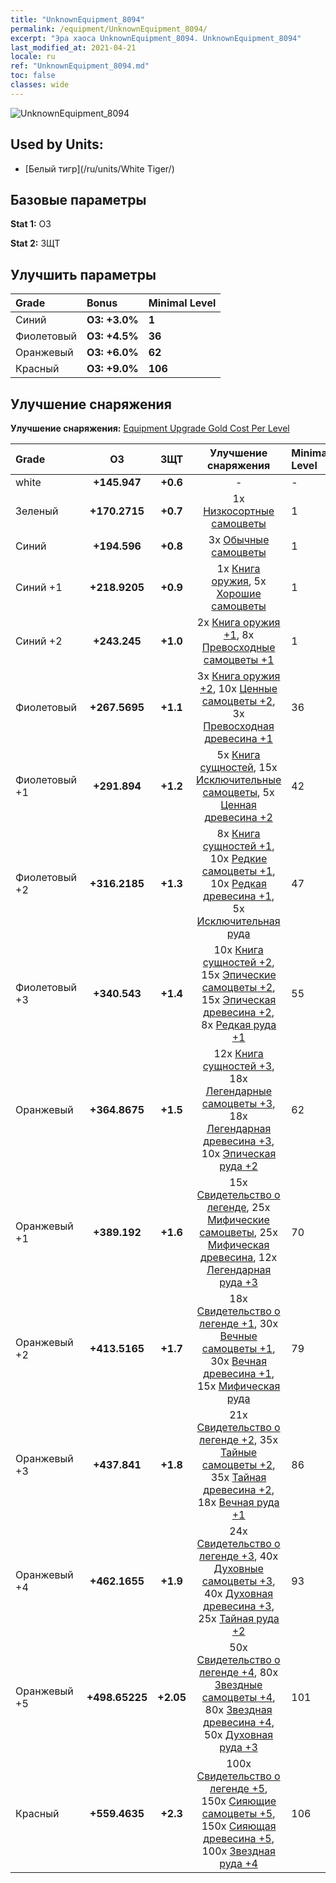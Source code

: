 ```yaml
---
title: "UnknownEquipment_8094"
permalink: /equipment/UnknownEquipment_8094/
excerpt: "Эра хаоса UnknownEquipment_8094. UnknownEquipment_8094"
last_modified_at: 2021-04-21
locale: ru
ref: "UnknownEquipment_8094.md"
toc: false
classes: wide
---
```


  ![UnknownEquipment_8094](/images/e/e_8094.png)

## Used by Units:

* [Белый тигр](/ru/units/White Tiger/) 


## Базовые параметры
 **Stat 1:** ОЗ

 **Stat 2:** ЗЩТ

## Улучшить параметры

  |     Grade    |   Bonus | Minimal Level | 
  |:-------------|:--------|:--------------| 
  | Синий | **ОЗ: +3.0%** | **1** | 
  | Фиолетовый | **ОЗ: +4.5%** | **36** | 
  | Оранжевый | **ОЗ: +6.0%** | **62** | 
  | Красный | **ОЗ: +9.0%** | **106** | 


## Улучшение снаряжения
 **Улучшение снаряжения:** [Equipment Upgrade Gold Cost Per Level](/equipment/EquipmentUpgradeCostPerLevel/) 

  |          Grade      | ОЗ | ЗЩТ | Улучшение снаряжения | Minimal Level |
  |:--------------------|:---------:|:---------:|:----------------:|:--------------|
  | white | **+145.947** | **+0.6** | - | - |
  | Зеленый | **+170.2715** | **+0.7** | 1x [Низкосортные самоцветы](/ru/Items/mat_4/) | 1 |
  | Синий | **+194.596** | **+0.8** | 3x [Обычные самоцветы](/ru/Items/mat_10/) | 1 |
  | Синий +1 | **+218.9205** | **+0.9** | 1x [Книга оружия](/ru/Items/mat_18/), 5x [Хорошие самоцветы](/ru/Items/mat_16/) | 1 |
  | Синий +2 | **+243.245** | **+1.0** | 2x [Книга оружия +1](/ru/Items/mat_25/), 8x [Превосходные самоцветы +1](/ru/Items/mat_23/) | 1 |
  | Фиолетовый | **+267.5695** | **+1.1** | 3x [Книга оружия +2](/ru/Items/mat_32/), 10x [Ценные самоцветы +2](/ru/Items/mat_30/), 3x [Превосходная древесина +1](/ru/Items/mat_20/) | 36 |
  | Фиолетовый +1 | **+291.894** | **+1.2** | 5x [Книга сущностей](/ru/Items/mat_39/), 15x [Исключительные самоцветы](/ru/Items/mat_37/), 5x [Ценная древесина +2](/ru/Items/mat_27/) | 42 |
  | Фиолетовый +2 | **+316.2185** | **+1.3** | 8x [Книга сущностей +1](/ru/Items/mat_46/), 10x [Редкие самоцветы +1](/ru/Items/mat_44/), 10x [Редкая древесина +1](/ru/Items/mat_41/), 5x [Исключительная руда](/ru/Items/mat_33/) | 47 |
  | Фиолетовый +3 | **+340.543** | **+1.4** | 10x [Книга сущностей +2](/ru/Items/mat_53/), 15x [Эпические самоцветы +2](/ru/Items/mat_51/), 15x [Эпическая древесина +2](/ru/Items/mat_48/), 8x [Редкая руда +1](/ru/Items/mat_40/) | 55 |
  | Оранжевый | **+364.8675** | **+1.5** | 12x [Книга сущностей +3](/ru/Items/mat_60/), 18x [Легендарные самоцветы +3](/ru/Items/mat_58/), 18x [Легендарная древесина +3](/ru/Items/mat_55/), 10x [Эпическая руда +2](/ru/Items/mat_47/) | 62 |
  | Оранжевый +1 | **+389.192** | **+1.6** | 15x [Свидетельство о легенде](/ru/Items/mat_67/), 25x [Мифические самоцветы](/ru/Items/mat_65/), 25x [Мифическая древесина](/ru/Items/mat_62/), 12x [Легендарная руда +3](/ru/Items/mat_54/) | 70 |
  | Оранжевый +2 | **+413.5165** | **+1.7** | 18x [Свидетельство о легенде +1](/ru/Items/mat_74/), 30x [Вечные самоцветы +1](/ru/Items/mat_72/), 30x [Вечная древесина +1](/ru/Items/mat_69/), 15x [Мифическая руда](/ru/Items/mat_61/) | 79 |
  | Оранжевый +3 | **+437.841** | **+1.8** | 21x [Свидетельство о легенде +2](/ru/Items/mat_81/), 35x [Тайные самоцветы +2](/ru/Items/mat_79/), 35x [Тайная древесина +2](/ru/Items/mat_76/), 18x [Вечная руда +1](/ru/Items/mat_68/) | 86 |
  | Оранжевый +4 | **+462.1655** | **+1.9** | 24x [Свидетельство о легенде +3](/ru/Items/mat_88/), 40x [Духовные самоцветы +3](/ru/Items/mat_86/), 40x [Духовная древесина +3](/ru/Items/mat_83/), 25x [Тайная руда +2](/ru/Items/mat_75/) | 93 |
  | Оранжевый +5 | **+498.65225** | **+2.05** | 50x [Свидетельство о легенде +4](/ru/Items/mat_95/), 80x [Звездные самоцветы +4](/ru/Items/mat_93/), 80x [Звездная древесина +4](/ru/Items/mat_90/), 50x [Духовная руда +3](/ru/Items/mat_82/) | 101 |
  | Красный | **+559.4635** | **+2.3** | 100x [Свидетельство о легенде +5](/ru/Items/mat_102/), 150x [Сияющие самоцветы +5](/ru/Items/mat_100/), 150x [Сияющая древесина +5](/ru/Items/mat_97/), 100x [Звездная руда +4](/ru/Items/mat_89/) | 106 |

